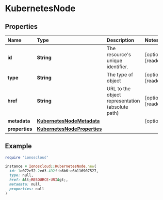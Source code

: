 # KubernetesNode

## Properties

| Name | Type | Description | Notes |
| :--- | :--- | :--- | :--- |
| **id** | **String** | The resource's unique identifier. | \[optional\]\[readonly\] |
| **type** | **String** | The type of object | \[optional\]\[readonly\] |
| **href** | **String** | URL to the object representation \(absolute path\) | \[optional\]\[readonly\] |
| **metadata** | [**KubernetesNodeMetadata**](kubernetesnodemetadata.md) |  | \[optional\] |
| **properties** | [**KubernetesNodeProperties**](kubernetesnodeproperties.md) |  |  |

## Example

```ruby
require 'ionoscloud'

instance = Ionoscloud::KubernetesNode.new(
  id: 1e072e52-2ed3-492f-b6b6-c6b116907527,
  type: null,
  href: &lt;RESOURCE-URI&gt;,
  metadata: null,
  properties: null
)
```

